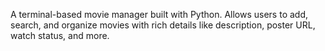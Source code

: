 A terminal-based movie manager built with Python. Allows users to add, search, and organize movies with rich details like description, poster URL, watch status, and more.
